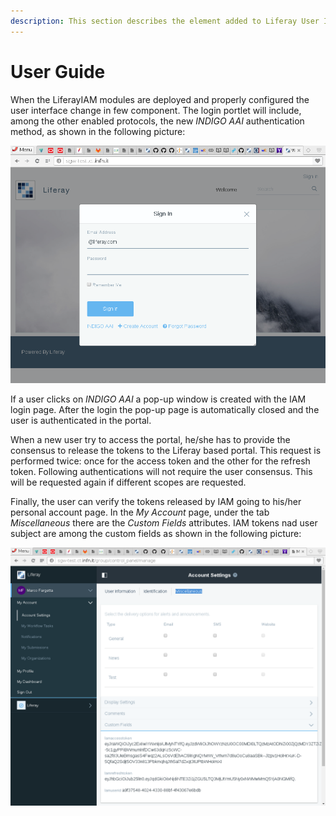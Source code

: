```yaml
---
description: This section describes the element added to Liferay User Interface from the point of view of the user.
---
```


# User Guide

When the LiferayIAM modules are deployed and properly configured the user interface change in few component. The login portlet
will include, among the other enabled protocols, the new *INDIGO AAI* authentication method, as shown in the following picture:


![Login portlet with INDIGO AAI authentication](img/LogIn.png)


If a user clicks on *INDIGO AAI* a pop-up window is created with the IAM login page. After the login the pop-up page
is automatically closed and the user is authenticated in the portal.

When a new user try to access the portal, he/she has to provide the consensus to release the tokens to the Liferay
based portal. This request is performed twice: once for the access token and the other for the refresh token.
Following authentications will not require the user consensus. This will be requested again if different scopes are requested.

Finally, the user can verify the tokens released by IAM going to his/her personal account page. In the *My Account* page,
under the tab *Miscellaneous* there are the *Custom Fields* attributes. IAM tokens nad user subject are among the custom fields
as shown in the following picture:

![INDIGO AAI tokens](img/CustField.png)

